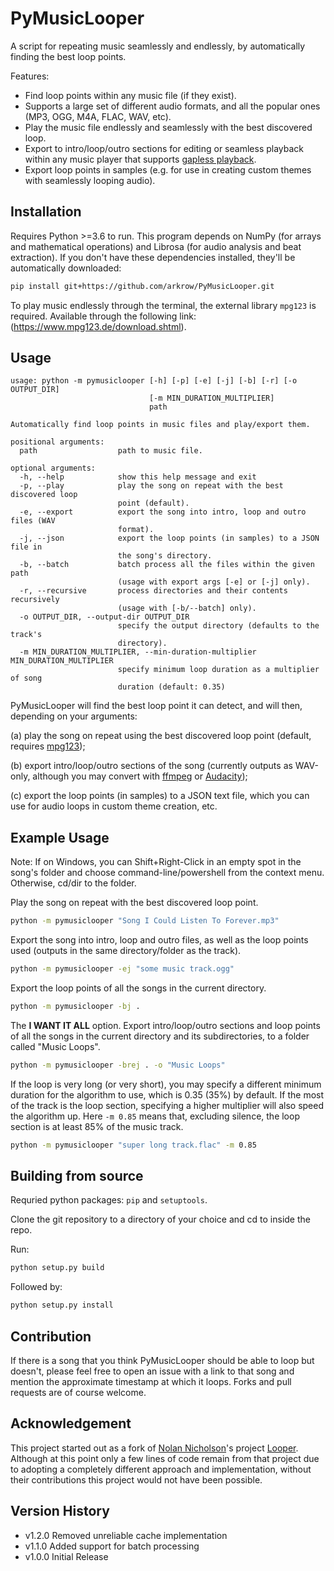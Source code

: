 # PyMusicLooper

A script for repeating music seamlessly and endlessly, by automatically finding the best loop points.

Features:

- Find loop points within any music file (if they exist).
- Supports a large set of different audio formats, and all the popular ones (MP3, OGG, M4A, FLAC, WAV, etc).
- Play the music file endlessly and seamlessly with the best discovered loop.
- Export to intro/loop/outro sections for editing or seamless playback within any music player that supports [gapless playback](https://en.wikipedia.org/wiki/Gapless_playback).
- Export loop points in samples (e.g. for use in creating custom themes with seamlessly looping audio).

## Installation

Requires Python >=3.6 to run.
This program depends on NumPy (for arrays and mathematical operations) and Librosa (for audio analysis and beat extraction).
If you don't have these dependencies installed, they'll be automatically downloaded:

```sh
pip install git+https://github.com/arkrow/PyMusicLooper.git
```

To play music endlessly through the terminal, the external library `mpg123` is required. Available through the following link: (https://www.mpg123.de/download.shtml).

## Usage

```
usage: python -m pymusiclooper [-h] [-p] [-e] [-j] [-b] [-r] [-o OUTPUT_DIR]
                               [-m MIN_DURATION_MULTIPLIER]
                               path

Automatically find loop points in music files and play/export them.

positional arguments:
  path                  path to music file.

optional arguments:
  -h, --help            show this help message and exit
  -p, --play            play the song on repeat with the best discovered loop
                        point (default).
  -e, --export          export the song into intro, loop and outro files (WAV
                        format).
  -j, --json            export the loop points (in samples) to a JSON file in
                        the song's directory.
  -b, --batch           batch process all the files within the given path
                        (usage with export args [-e] or [-j] only).
  -r, --recursive       process directories and their contents recursively
                        (usage with [-b/--batch] only).
  -o OUTPUT_DIR, --output-dir OUTPUT_DIR
                        specify the output directory (defaults to the track's
                        directory).
  -m MIN_DURATION_MULTIPLIER, --min-duration-multiplier MIN_DURATION_MULTIPLIER
                        specify minimum loop duration as a multiplier of song
                        duration (default: 0.35)
```

PyMusicLooper will find the best loop point it can detect, and will then, depending on your arguments:

(a) play the song on repeat using the best discovered loop point (default, requires [mpg123](https://www.mpg123.de/download.shtml));

(b) export intro/loop/outro sections of the song (currently outputs as WAV-only, although you may convert with [ffmpeg](https://ffmpeg.org/) or [Audacity](https://www.audacityteam.org/));

(c) export the loop points (in samples) to a JSON text file, which you can use for audio loops in custom theme creation, etc.

## Example Usage

Note: If on Windows, you can Shift+Right-Click in an empty spot in the song's folder and choose command-line/powershell from the context menu. Otherwise, cd/dir to the folder.

Play the song on repeat with the best discovered loop point.

```sh
python -m pymusiclooper "Song I Could Listen To Forever.mp3"
```

Export the song into intro, loop and outro files, as well as the loop points used (outputs in the same directory/folder as the track).

```sh
python -m pymusiclooper -ej "some music track.ogg"
```

Export the loop points of all the songs in the current directory.

```sh
python -m pymusiclooper -bj .
```

The **I WANT IT ALL** option.
Export intro/loop/outro sections and loop points of all the songs in the current directory and its subdirectories, to a folder called "Music Loops".

```sh
python -m pymusiclooper -brej . -o "Music Loops"
```

If the loop is very long (or very short), you may specify a different minimum duration for the algorithm to use, which is 0.35 (35%) by default.
If the most of the track is the loop section, specifying a higher multiplier will also speed the algorithm up.
Here `-m 0.85` means that, excluding silence, the loop section is at least 85% of the music track.

```sh
python -m pymusiclooper "super long track.flac" -m 0.85
```

## Building from source

Requried python packages: `pip` and `setuptools`.

Clone the git repository to a directory of your choice and cd to inside the repo.

Run:

```sh
python setup.py build
```

Followed by:

```sh
python setup.py install
```

## Contribution

If there is a song that you think PyMusicLooper should be able to loop but doesn't, please feel free to open an issue with a link to that song and mention the approximate timestamp at which it loops. Forks and pull requests are of course welcome.

## Acknowledgement

This project started out as a fork of [Nolan Nicholson](https://github.com/NolanNicholson)'s project [Looper](https://github.com/NolanNicholson/Looper/). Although at this point only a few lines of code remain from that project due to adopting a completely different approach and implementation, without their contributions this project would not have been possible.

## Version History

- v1.2.0 Removed unreliable cache implementation
- v1.1.0 Added support for batch processing
- v1.0.0 Initial Release
